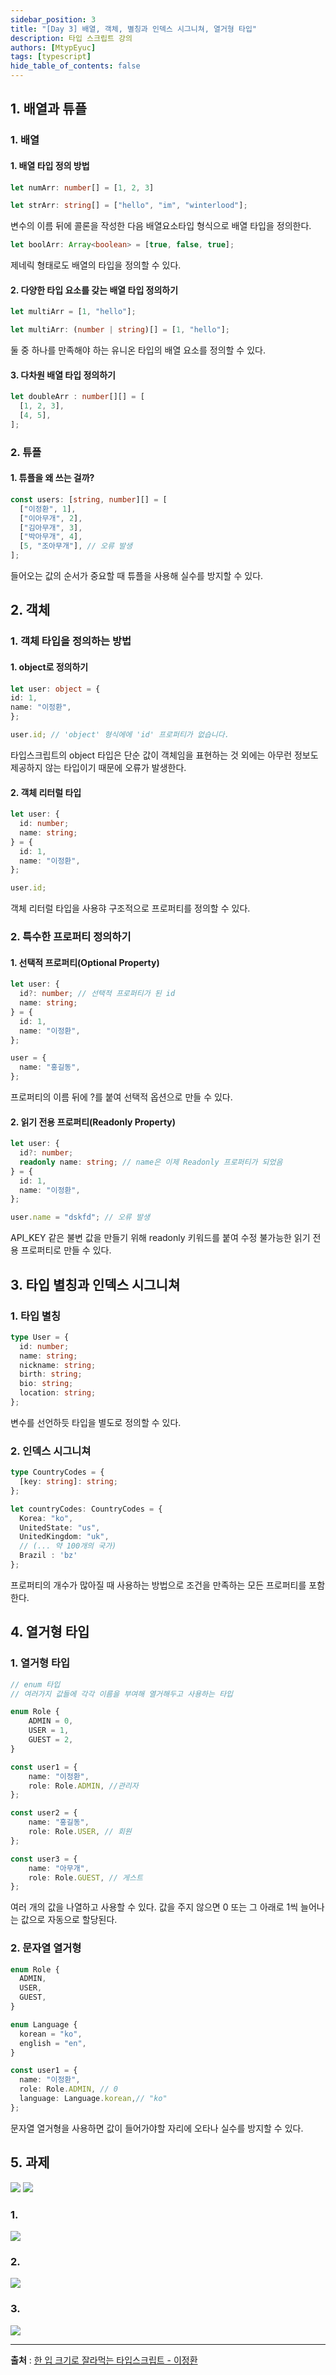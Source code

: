 ```yaml
---
sidebar_position: 3
title: "[Day 3] 배열, 객체, 별칭과 인덱스 시그니쳐, 열거형 타입"
description: 타입 스크립트 강의
authors: [MtypEyuc]
tags: [typescript]
hide_table_of_contents: false
---
```


## 1. 배열과 튜플
### 1. 배열
#### 1. 배열 타입 정의 방법
```ts
let numArr: number[] = [1, 2, 3]
```
```ts
let strArr: string[] = ["hello", "im", "winterlood"];
```
변수의 이름 뒤에 콜론을 작성한 다음 배열요소타입 형식으로 배열 타입을 정의한다.
```ts
let boolArr: Array<boolean> = [true, false, true];
```
제네릭 형태로도 배열의 타입을 정의할 수 있다.
#### 2. 다양한 타입 요소를 갖는 배열 타입 정의하기
```ts
let multiArr = [1, "hello"];
```
```ts
let multiArr: (number | string)[] = [1, "hello"];
```
둘 중 하나를 만족해야 하는 유니온 타입의 배열 요소를 정의할 수 있다. 
#### 3. 다차원 배열 타입 정의하기
```ts
let doubleArr : number[][] = [
  [1, 2, 3], 
  [4, 5],
];
```
### 2. 튜플
#### 1. 튜플을 왜 쓰는 걸까?
```ts
const users: [string, number][] = [
  ["이정환", 1],
  ["이아무개", 2],
  ["김아무개", 3],
  ["박아무개", 4],
  [5, "조아무개"], // 오류 발생
];
```
들어오는 값의 순서가 중요할 때 튜플을 사용해 실수를 방지할 수 있다.

## 2. 객체
### 1. 객체 타입을 정의하는 방법
#### 1. object로 정의하기
```ts
let user: object = {
id: 1,
name: "이정환",
};

user.id; // 'object' 형식에에 'id' 프로퍼티가 없습니다.
```
타입스크립트의 object 타입은 단순 값이 객체임을 표현하는 것 외에는 아무런 정보도 제공하지 않는 타입이기 때문에 오류가 발생한다.
#### 2. 객체 리터럴 타입
```ts
let user: {
  id: number;
  name: string;
} = {
  id: 1,
  name: "이정환",
};

user.id;
```
객체 리터럴 타입을 사용햐 구조적으로 프로퍼티를 정의할 수 있다.
### 2. 특수한 프로퍼티 정의하기
#### 1. 선택적 프로퍼티(Optional Property)
```ts
let user: {
  id?: number; // 선택적 프로퍼티가 된 id
  name: string;
} = {
  id: 1,
  name: "이정환",
};

user = {
  name: "홍길동",
};
```
프로퍼티의 이름 뒤에 ?를 붙여 선택적 옵션으로 만들 수 있다. 

#### 2. 읽기 전용 프로퍼티(Readonly Property)
```ts
let user: {
  id?: number;
  readonly name: string; // name은 이제 Readonly 프로퍼티가 되었음
} = {
  id: 1,
  name: "이정환",
};

user.name = "dskfd"; // 오류 발생
```
API_KEY 같은 불변 값을 만들기 위해 readonly 키워드를 붙여 수정 불가능한 읽기 전용 프로퍼티로 만들 수 있다.

## 3. 타입 별칭과 인덱스 시그니쳐
### 1.  타입 별칭
```ts
type User = {
  id: number;
  name: string;
  nickname: string;
  birth: string;
  bio: string;
  location: string;
};
```
변수를 선언하듯 타입을 별도로 정의할 수 있다.

### 2. 인덱스 시그니쳐
```ts
type CountryCodes = {
  [key: string]: string;
};

let countryCodes: CountryCodes = {
  Korea: "ko",
  UnitedState: "us",
  UnitedKingdom: "uk",
  // (... 약 100개의 국가)
  Brazil : 'bz'
};
```
프로퍼티의 개수가 많아질 때 사용하는 방법으로 조건을 만족하는 모든 프로퍼티를 포함한다.

## 4. 열거형 타입
### 1. 열거형 타입
```ts
// enum 타입
// 여러가지 값들에 각각 이름을 부여해 열거해두고 사용하는 타입

enum Role {
    ADMIN = 0,
    USER = 1,
    GUEST = 2,
}

const user1 = {
    name: "이정환",
    role: Role.ADMIN, //관리자
};

const user2 = {
    name: "홍길동",
    role: Role.USER, // 회원
};

const user3 = {
    name: "아무개",
    role: Role.GUEST, // 게스트
};
```
여러 개의 값을 나열하고 사용할 수 있다. 값을 주지 않으면 0 또는 그 아래로 1씩 늘어나는 값으로 자동으로 할당된다.

### 2. 문자열 열거형
```ts
enum Role {
  ADMIN,
  USER,
  GUEST,
}

enum Language {
  korean = "ko",
  english = "en",
}

const user1 = {
  name: "이정환",
  role: Role.ADMIN, // 0
  language: Language.korean,// "ko"
};
```
문자열 열거형을 사용하면 값이 들어가야할 자리에 오타나 실수를 방지할 수 있다.

## 5. 과제
![](../../../static/img/한%20입%20크기로%20잘라먹는%20타입스크립트/03/01.webp)
![](../../../static/img/한%20입%20크기로%20잘라먹는%20타입스크립트/03/02.webp)
### 1. 
![](../../../static/img/한%20입%20크기로%20잘라먹는%20타입스크립트/03/03.webp)
### 2.
![](../../../static/img/한%20입%20크기로%20잘라먹는%20타입스크립트/03/04.webp)
### 3.
![](../../../static/img/한%20입%20크기로%20잘라먹는%20타입스크립트/03/05.webp)

---
**출처** : [한 입 크기로 잘라먹는 타입스크립트 - 이정환](https://www.inflearn.com/course/%ED%95%9C%EC%9E%85-%ED%81%AC%EA%B8%B0-%ED%83%80%EC%9E%85%EC%8A%A4%ED%81%AC%EB%A6%BD%ED%8A%B8/dashboard)



